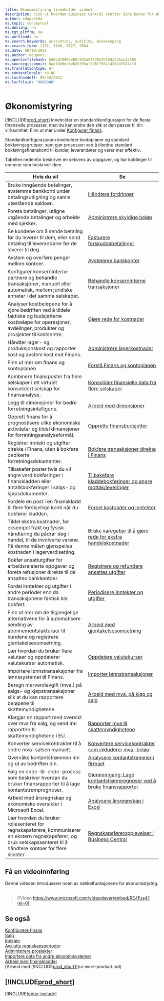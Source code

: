 ```yaml
---
title: Økonomistyring (inneholder video)
description: Finn ut hvordan Business Central støtter dine behov for økonomistyring, regnskap, revisjon og bokføring.
author: edupont04
ms.topic: conceptual
ms.devlang: na
ms.tgt_pltfrm: na
ms.workload: na
ms.search.keywords: accounting, auditing, bookkeeping
ms.search.form: 1151, 1166, 9027, 9004
ms.date: 08/19/2022
ms.author: edupont
ms.openlocfilehash: bd8bd7089be89c9d5a2f57b53b104a2b5ac2a565
ms.sourcegitcommit: 8ad79e0ec6e625796af298f756a142624f514cf3
ms.translationtype: HT
ms.contentlocale: nb-NO
ms.lasthandoff: 09/30/2022
ms.locfileid: "9605006"
---
```

# <a name="financial-management"></a>Økonomistyring

[!INCLUDE[prod_short](includes/prod_short.md)] inneholder en standardkonfigurasjon for de fleste finansielle prosesser, men du kan endre den slik at den passer til din virksomhet. Finn ut mer under [Konfigurer finans](finance-setup-finance.md).

Standardkonfigurasjonen inneholder kontoplaner og standard bokføringsgrupper, som gjør prosessen ved å tilordne standard bokføringsfinanskonti til kunder, leverandører og varer mer effektiv.  

Tabellen nedenfor beskriver en sekvens av oppgaver, og har koblinger til emnene som beskriver dem.  

| Hvis du vil | Se |
| --- | --- |
| Bruke inngående betalinger, avstemme bankkonti under betalingsutligning og samle utestående saldoer. |[Håndtere fordringer](receivables-manage-receivables.md) |
| Foreta betalinger, utligne utgående betalinger og arbeide med sjekker. |[Administrere skyldige beløp](payables-manage-payables.md) |
|Be kundene om å sende betaling før du leverer til dem, eller send betaling til leverandører før de leverer til deg.|[Fakturere forskuddsbetalinger](finance-invoice-prepayments.md)|
| Avstem og overføre penger mellom kontoer. |[Avstemme bankkonter](bank-manage-bank-accounts.md) |
|Konfigurer konserninterne partnere og behandle transaksjoner, manuelt eller automatisk, mellom juridiske enheter i det samme selskapet.|[Behandle konserninterne transaksjoner](intercompany-manage.md)|
|Analyser kostbeløpene for å kjøre bedriften ved å tildele faktiske og budsjetterte kostbeløpe for operasjoner, avdelinger, produkter og prosjekter til kostsentre.|[Gjøre rede for kostnader](finance-manage-cost-accounting.md)|
|Håndter lager- og produksjonskost og rapporter kost og avstem kost mot Finans.|[Administrere lagerkostnader](finance-manage-inventory-costs.md)|
| Finn ut mer om finans og kontoplanen |[Forstå Finans og kontoplanen](finance-general-ledger.md) |
|Kombinere finansposter fra flere selskaper i ett virtuelt konsolidert selskap for finansanalyse.|[Konsolider finansielle data fra flere selskaper](finance-consolidated-company-reporting.md)|
| Legg til dimensjoner for bedre forretningsintelligens. |[Arbeid med dimensjoner](finance-dimensions.md) |
| Opprett finans for å prognostisere ulike økonomiske aktiviteter og tildel dimensjoner for forretningsanalyseformål. |[Opprette finansbudsjetter](finance-how-create-budgets.md) |
|Registrer inntekt og utgifter direkte i Finans, uten å bokføre dedikerte forretningsdokumenter.|[Bokføre transaksjoner direkte i Finans](finance-how-post-transactions-directly.md)|
|Tilbakefør poster hvis du vil angre verdibokføringer i finanskladden eller antallsbokføringer i salgs- og kjøpsdokumenter. |[Tilbakeføre kladdebokføringer og angre mottak/leveringer](finance-how-reverse-journal-posting.md)|
|Fordele en post i en finanskladd til flere forskjellige konti når du bokfører kladden. |[Fordel kostnader og inntekter](year-allocate-costs-income.md) |
| Tildel ekstra kostnader, for eksempel frakt og fysisk håndtering du pådrar deg i handel, til de involverte varene. På denne måten gjenspeiles kostnaden i lagerverdisetting. |[Bruke varegebyr til å gjøre rede for ekstra handelskostnader](payables-how-assign-item-charges.md) |
|Bokfør ansattutgifter for arbeidsrelaterte oppgaver og foreta refusjoner direkte til de ansattes bankkontoer.|[Registrere og refundere ansattes utgifter](finance-how-record-reimburse-employee-expenses.md)|
| Fordel inntekter og utgifter i andre perioder enn da transaksjonene faktisk ble bokført. |[Periodisere inntekter og utgifter](finance-how-defer-revenue-expenses.md)|
| Finn ut mer om de tilgjengelige alternativene for å automatisere sending av abonnementsfakturaer til kundene og registrere gjentakelsesomsetning. |[Arbeid med gjentakelsesomsetning](finance-recurring-invoicing.md)|
|Lær hvordan du bruker flere valutaer og oppdaterer valutakurser automatisk. |[Oppdatere valutakurser](finance-how-update-currencies.md)|
| Importere lønnstransaksjoner fra lønnssystemet til Finans. |[Importer lønnstransaksjoner](finance-how-import-payroll-transactions.md)|
|Beregn merverdiavgift (mva.) på salgs- og kjøpstransaksjoner slik at du kan rapportere beløpene til skattemyndighetene.|[Arbeid med mva. på kjøp og salg](finance-work-with-vat.md)|
|Klargjør en rapport med oversikt over mva fra salg, og send inn rapporten til skattemyndighetene i EU. | [Rapporter mva til skattemyndighetene](finance-how-report-vat.md)|
|Konverter servicekontrakter til å endre mva-satsen manuelt.|[Konvertere servicekontrakter som inkluderer mva-beløp](service-how-to-convert-service-contracts.md)|
| Overvåke kontantstrømmen inn og ut av bedriften din. |[Analysere kontantstrømmer i firmaet](finance-analyze-cash-flow.md) |
|Følg en ende-til-ende-prosess som beskriver hvordan du bruker finansrapporter til å lage kontantstrømprognoser.|[Gjennomgang: Lage kontantstrømprognoser ved å bruke finansrapporter](walkthrough-making-cash-flow-forecasts-by-using-account-schedules.md)|
| Arbeid med årsregnskap og økonomiske oversikter i Microsoft Excel. |[Analysere årsregnskap i Excel](finance-analyze-excel.md) |
|Lær hvordan du bruker rollesenteret for regnskapsførere, kommuniserer en ekstern regnskapsfører, og bruk selskapssenteret til å håndtere kontoer for flere klienter.|[Regnskapsføreropplevelser i Business Central](finance-accounting.md)|  

## <a name="take-a-video-tour"></a>Få en videoinnføring

Denne videoen introduserer noen av nøkkelfunksjonene for økonomistyring. <br><br>  

> [!Video https://www.microsoft.com/videoplayer/embed/RE4Fss4?rel=0]

## <a name="see-also"></a>Se også

[Konfigurere finans](finance-setup-finance.md)  
[Salg](sales-manage-sales.md)  
[Innkjøp](purchasing-manage-purchasing.md)  
[Avslutte regnskapsperioder](year-close-years-periods.md)  
[Administrere prosjekter](projects-manage-projects.md)  
[Importere data fra andre økonomisystemer](across-import-data-configuration-packages.md)  
[Arbeid med finanskladder](ui-work-general-journals.md)  
[Arbeid med [!INCLUDE[prod_short](includes/prod_short.md)]](ui-work-product.md)  

## [!INCLUDE[prod_short](includes/free_trial_md.md)]  

[!INCLUDE[footer-include](includes/footer-banner.md)]
